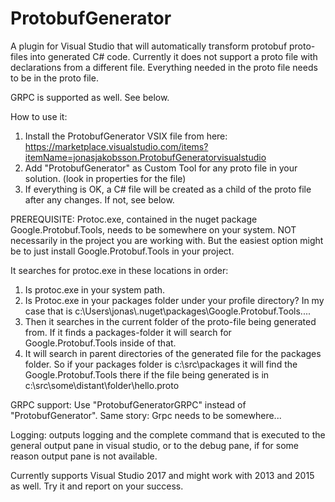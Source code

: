 # ProtobufGenerator
A plugin for Visual Studio that will automatically transform protobuf proto-files into generated C# code.
Currently it does not support a proto file with declarations from a different file. Everything needed in the proto file needs to be in the proto file.

GRPC is supported as well. See below.

How to use it:
1. Install the ProtobufGenerator VSIX file from here: https://marketplace.visualstudio.com/items?itemName=jonasjakobsson.ProtobufGeneratorvisualstudio
2. Add "ProtobufGenerator" as Custom Tool for any proto file in your solution. (look in properties for the file)
3. If everything is OK, a C# file will be created as a child of the proto file after any changes.
If not, see below.

PREREQUISITE:
Protoc.exe, contained in the nuget package Google.Protobuf.Tools, needs to be somewhere on your system. NOT necessarily in the project you are working with.
But the easiest option might be to just install Google.Protobuf.Tools in your project.

It searches for protoc.exe in these locations in order:
1. Is protoc.exe in your system path.
2. Is Protoc.exe in your packages folder under your profile directory?
  In my case that is c:\Users\jonas\\.nuget\packages\Google.Protobuf.Tools....
3. Then it searches in the current folder of the proto-file being generated from. If it finds a packages-folder it will search for Google.Protobuf.Tools inside of that.
4. It will search in parent directories of the generated file for the packages folder. So if your packages folder is c:\src\packages it will find the Google.Protobuf.Tools there if the file being generated is in c:\src\some\distant\folder\hello.proto


GRPC support:
Use "ProtobufGeneratorGRPC" instead of "ProtobufGenerator".
Same story: Grpc needs to be somewhere...

Logging:
outputs logging and the complete command that is executed to the general output pane in visual studio, or to the debug pane, if for some reason output pane is not available.

Currently supports Visual Studio 2017 and might work with 2013 and 2015 as well. Try it and report on your success.
